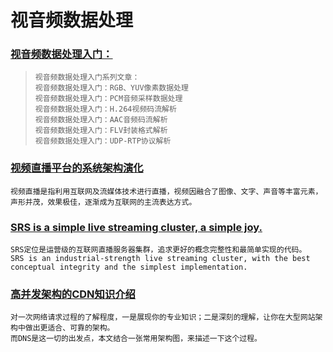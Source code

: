 # 视音频数据处理

### [视音频数据处理入门：](https://blog.csdn.net/leixiaohua1020/article/details/50534150)
>```text
>视音频数据处理入门系列文章：
>视音频数据处理入门：RGB、YUV像素数据处理
>视音频数据处理入门：PCM音频采样数据处理
>视音频数据处理入门：H.264视频码流解析
>视音频数据处理入门：AAC音频码流解析
>视音频数据处理入门：FLV封装格式解析
>视音频数据处理入门：UDP-RTP协议解析
>```

### [视频直播平台的系统架构演化](https://cloud.tencent.com/developer/article/1032125)
```text
视频直播是指利用互联网及流媒体技术进行直播，视频因融合了图像、文字、声音等丰富元素，声形并茂，效果极佳，逐渐成为互联网的主流表达方式。
```

### [SRS is a simple live streaming cluster, a simple joy. ](https://github.com/ossrs/srs)
```text
SRS定位是运营级的互联网直播服务器集群，追求更好的概念完整性和最简单实现的代码。
SRS is an industrial-strength live streaming cluster, with the best conceptual integrity and the simplest implementation.
```

### [高并发架构的CDN知识介绍](https://cloud.tencent.com/developer/article/1424229)
```text
对一次网络请求过程的了解程度，一是展现你的专业知识；二是深刻的理解，让你在大型网站架构中做出更适合、可靠的架构。
而DNS是这一切的出发点，本文结合一张常用架构图，来描述一下这个过程。
```
